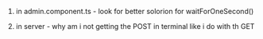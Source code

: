 1. in admin.component.ts - look for better solorion for  waitForOneSecond()

2. in server - why am i not getting the POST in terminal like i do with th GET

